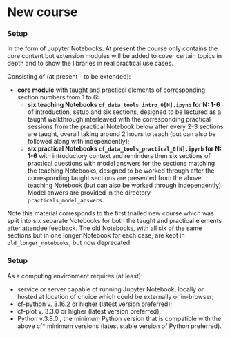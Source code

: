 # New course

### Setup

In the form of Jupyter Notebooks. At present the course only contains the core content but extension modules will be added to cover certain topics in depth and to show the libraries in real practical use cases.

Consisting of (at present - to be extended):

* **core module** with taught and practical elements of corresponding section numbers from 1 to 6:
  * **six teaching Notebooks `cf_data_tools_intro_0[N].ipynb` for N: 1-6**
    of introduction, setup and six sections, designed to be lectured as a taught
    walkthrough interleaved with the corresponding practical sessions from the practical
    Notebook below after every 2-3 sections are taught, overall taking around 2 hours to teach
    (but can also be followed along with independently);
  * **six practical Notebooks `cf_data_tools_practical_0[N].ipynb` for N: 1-6**  with
     introductory context and reminders then six sections of practical questions with model answers
     for the sections matching the teaching Notebooks, designed to be worked through after the
     corresponding taught sections are presented from the above teaching
     Notebook (but can also be worked through independently). Model anwers are provided in the directory `practicals_model_answers`.


Note this material corresponds to the first trialled new course which was split into six separate Notebooks for both the taught and practical elements after attendee feedback. The old Notebooks, with all six of the same sections but in one longer Notebook for each case, are kept in `old_longer_notebooks`, but now deprecated.


### Setup

As a computing environment requires (at least):

* service or server capable of running Jupyter Notebook, locally or hosted at location of choice
  which could be externally or in-browser;
* cf-python v. 3.16.2 or higher (latest version preferred);
* cf-plot v. 3.3.0 or higher (latest version preferred);
* Python v.3.8.0., the minimum Python version that is compatible with the above cf* minimum versions (latest stable version of Python preferred).
